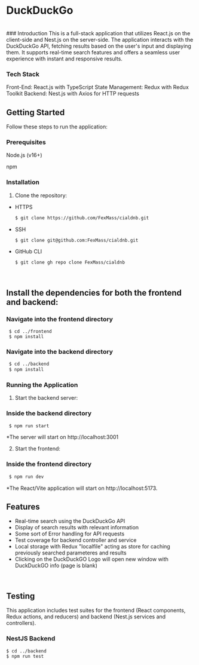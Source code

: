 # DuckDuckGo 
<br>
### Introduction
This is a full-stack application that utilizes React.js on the client-side and Nest.js on the server-side. 
The application interacts with the DuckDuckGo API, fetching results based on the user's input and displaying them. 
It supports real-time search features and offers a seamless user experience with instant and responsive results.

### Tech Stack
Front-End: React.js with TypeScript
State Management: Redux with Redux Toolkit
Backend: Nest.js with Axios for HTTP requests

## Getting Started
Follow these steps to run the application:

### Prerequisites
Node.js (v16+)

npm

### Installation
1. Clone the repository:
* HTTPS
  ```bash
  $ git clone https://github.com/FexMass/cialdnb.git
  ```
* SSH
  ```bash
  $ git clone git@github.com:FexMass/cialdnb.git
  ```
* GitHub CLI
  ```bash
  $ git clone gh repo clone FexMass/cialdnb
  ```
  <br>
## Install the dependencies for both the frontend and backend:
### Navigate into the frontend directory
     $ cd ../frontend
     $ npm install
### Navigate into the backend directory
  ```bash
   $ cd ../backend
   $ npm install
  ```
### Running the Application
1. Start the backend server:
  ### Inside the backend directory
  ```bash
   $ npm run start
  ```
  
*The server will start on http://localhost:3001

2. Start the frontend:
### Inside the frontend directory
   ```bash
    $ npm run dev
   ```

*The React/Vite application will start on http://localhost:5173.
<br>

## Features
* Real-time search using the DuckDuckGo API
* Display of search results with relevant information
* Some sort of Error handling for API requests
* Test coverage for backend controller and service
* Local storage with Redux "localfile" acting as store for caching previously searched parameteres and results
* Clicking on the DuckDuckGO Logo will open new window with DuckDuckGO info (page is blank)
<br>

## Testing
This application includes test suites for the frontend (React components, Redux actions, and reducers) and backend (Nest.js services and controllers).

### NestJS Backend
```bash
$ cd ../backend
$ npm run test
```

